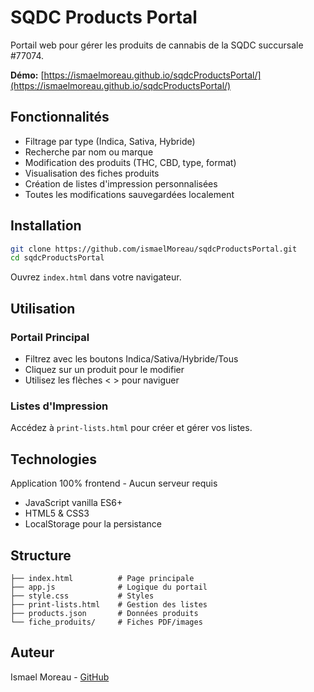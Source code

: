 # SQDC Products Portal

Portail web pour gérer les produits de cannabis de la SQDC succursale #77074.

**Démo:** [https://ismaelmoreau.github.io/sqdcProductsPortal/](https://ismaelmoreau.github.io/sqdcProductsPortal/)

## Fonctionnalités

- Filtrage par type (Indica, Sativa, Hybride)
- Recherche par nom ou marque
- Modification des produits (THC, CBD, type, format)
- Visualisation des fiches produits
- Création de listes d'impression personnalisées
- Toutes les modifications sauvegardées localement

## Installation

```bash
git clone https://github.com/ismaelMoreau/sqdcProductsPortal.git
cd sqdcProductsPortal
```

Ouvrez `index.html` dans votre navigateur.

## Utilisation

### Portail Principal

- Filtrez avec les boutons Indica/Sativa/Hybride/Tous
- Cliquez sur un produit pour le modifier
- Utilisez les flèches < > pour naviguer

### Listes d'Impression

Accédez à `print-lists.html` pour créer et gérer vos listes.

## Technologies

Application 100% frontend - Aucun serveur requis

- JavaScript vanilla ES6+
- HTML5 & CSS3
- LocalStorage pour la persistance

## Structure

```
├── index.html          # Page principale
├── app.js              # Logique du portail
├── style.css           # Styles
├── print-lists.html    # Gestion des listes
├── products.json       # Données produits
└── fiche_produits/     # Fiches PDF/images
```

## Auteur

Ismael Moreau - [GitHub](https://github.com/ismaelMoreau)
